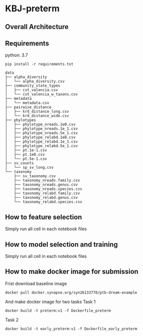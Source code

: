 # KBJ-preterm

## Overall Architecture

## Requirements
python: 3.7
```
pip install -r requirements.txt
```
```
data
├── alpha_diversity
│   └── alpha_diversity.csv
├── community_state_types
│   ├── cst_valencia.csv
│   └── cst_valencia_w_taxons.csv
├── metadata
│   └── metadata.csv
├── pairwise_distance
│   ├── krd_distance_long.csv
│   └── krd_distance_wide.csv
├── phylotypes
│   ├── phylotype_nreads.1e0.csv
│   ├── phylotype_nreads.1e_1.csv
│   ├── phylotype_nreads.5e_1.csv
│   ├── phylotype_relabd.1e0.csv
│   ├── phylotype_relabd.1e_1.csv
│   ├── phylotype_relabd.5e_1.csv
│   ├── pt.1e-1.csv
│   ├── pt.1e0.csv
│   └── pt.5e-1.csv
├── sv_counts
│   └── sp_sv_long.csv
└── taxonomy
    ├── sv_taxonomy.csv
    ├── taxonomy_nreads.family.csv
    ├── taxonomy_nreads.genus.csv
    ├── taxonomy_nreads.species.csv
    ├── taxonomy_relabd.family.csv
    ├── taxonomy_relabd.genus.csv
    └── taxonomy_relabd.species.csv
```
## How to feature selection
Simply run all cell in each notebook files

## How to model selection and training
Simply run all cell in each notebook files

## How to make docker image for submission
Frist download baseline image
```
docker pull docker.synapse.org/syn26133770/ptb-dream-example
```
And make docker image for two tasks
Task 1
```
docker build -t preterm:v1 -f Dockerfile_preterm
```
Task 2
```
docker build -t early_preterm:v1 -f Dockerfile_early_preterm
```
